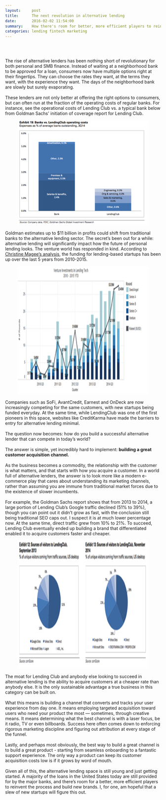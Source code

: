 ```yaml
---
layout:     post
title:      The next revolution in alternative lending
date:       2016-02-02 11:54:00
summary:    How there's room for better, more efficient players to reinvent the process and build new brands
categories: lending fintech marketing
---
```


<br><br>
<p>The rise of alternative lenders has been nothing short of revolutionary for both personal and SMB finance. Instead of waiting at a neighborhood bank to be approved for a loan, consumers now have multiple options right at their fingertips. They can choose the rates they want, at the terms they want, with the experience they want. The days of the neighborhood bank are slowly but surely evaporating. 
<br><br>
These lenders are not only better at offering the right options to consumers, but can often run at the fraction of the operating costs of regular banks. For instance, see the operational costs of Lending Club vs. a typical bank below from Goldman Sachs' initiation of coverage report for Lending Club.</p>

<figure>
  <a href="/images/02-01-2016-image001.png"><img src="/images/02-01-2016-image001.png" /></a>
</figure>

<p>Goldman estimates up to $11 billion in profits could shift from traditional banks to the alternative lending sector. The secret’s been out for a while: alternative lending will significantly impact how the future of personal lending looks. The venture world has responded in kind. According to <a href="http://techcrunch.com/2015/03/05/trillion-dollar-alternative-lending-industry-is-a-vc-gold-mine/">Christine Magee’s analysis</a>, the funding for lending-based startups has been up over the last 5 years from 2010-2015.</p> 

<figure>
  <img src="/images/02-01-2016-image002.png" height="414"/>
</figure>

<p>Companies such as SoFi, AvantCredit, Earnest and OnDeck are now increasingly competing for the same customers, with new startups being funded everyday. At the same time, while LendingClub was one of the first pioneers in this space, websites like CreditKarma have made the barriers to entry for alternative lending minimal. 
<br><br>
The question now becomes: how do you build a successful alternative lender that can compete in today’s world? 
<br><br>
The answer is simple, yet incredibly hard to implement: <b>building a great customer acquisition channel.</b> 
<br><br>
As the business becomes a commodity, the relationship with the customer is what matters, and that starts with how you acquire a customer. In a world full of alternative lenders, the answer is to look more like a modern e-commerce play that cares about understanding its marketing channels, rather than assuming you are immune from traditional market forces due to the existence of slower incumbents. 
<br><br>
For example, the Goldman Sachs report shows that from 2013 to 2014, a large portion of Lending Club’s Google traffic declined (51% to 39%), though you can point out it didn’t grow as fast, with the conclusion still being traditional SEO caps out. I suspect it is at much lower percentage now. At the same time, direct traffic grew from 10% to 21%. To succeed, Lending Club eventually ended up building a brand that differentiated enabled it to acquire customers faster and cheaper.</p>

<figure>
  <img src="/images/02-01-2016-image003.png" height="414"/>
</figure>

<p>The moat for Lending Club and anybody else looking to succeed in alternative lending is the ability to acquire customers at a cheaper rate than anybody else. It is the only sustainable advantage a true business in this category can be built on. 
<br><br>
What this means is building a channel that converts and tracks your user experience from day one. It means employing targeted acquisition toward users who need your product the most — sometimes, through creative means. It means determining what the best channel is with a laser focus, be it radio, TV or even billboards. Success here often comes down to enforcing rigorous marketing discipline and figuring out attribution at every stage of the funnel.
<br><br>
Lastly, and perhaps most obviously, the best way to build a great channel is to build a great product - starting from seamless onboarding to a fantastic support experience. The only way a product can keep its customer acquisition costs low is if it grows by word of mouth.
<br><br>
Given all of this, the alternative lending space is still young and just getting started. A majority of the loans in the United States today are still provided for by the major banks, and there’s room for a better, more efficient players to reinvent the process and build new brands. I, for one, am hopeful that a slew of new startups will figure this out.</p>


